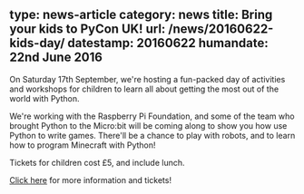 type: news-article
category: news
title: Bring your kids to PyCon UK!
url: /news/20160622-kids-day/
datestamp: 20160622
humandate: 22nd June 2016
---

On Saturday 17th September, we're hosting a fun-packed day of activities and
workshops for children to learn all about getting the most out of the world
with Python.

We're working with the Raspberry Pi Foundation, and some of the team who
brought Python to the Micro:bit will be coming along to show you how use Python
to write games. There'll be a chance to play with robots, and to learn how to
program Minecraft with Python!

Tickets for children cost £5, and include lunch.

[Click here](http://2016.pyconuk.org/kids/) for more information and tickets!
